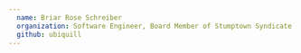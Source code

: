 ```yaml
---
  name: Briar Rose Schreiber
  organization: Software Engineer, Board Member of Stumptown Syndicate
  github: ubiquill
---
```

